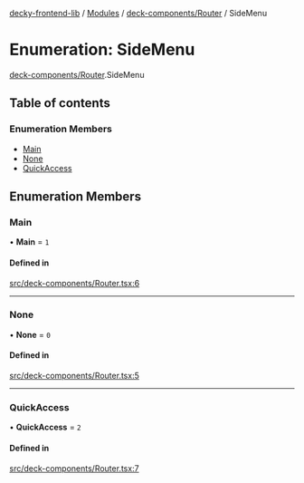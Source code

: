 [decky-frontend-lib](../README.md) / [Modules](../modules.md) / [deck-components/Router](../modules/deck_components_Router.md) / SideMenu

# Enumeration: SideMenu

[deck-components/Router](../modules/deck_components_Router.md).SideMenu

## Table of contents

### Enumeration Members

- [Main](deck_components_Router.SideMenu.md#main)
- [None](deck_components_Router.SideMenu.md#none)
- [QuickAccess](deck_components_Router.SideMenu.md#quickaccess)

## Enumeration Members

### Main

• **Main** = ``1``

#### Defined in

[src/deck-components/Router.tsx:6](https://github.com/SteamDeckHomebrew/decky-frontend-lib/blob/9723854/src/deck-components/Router.tsx#L6)

___

### None

• **None** = ``0``

#### Defined in

[src/deck-components/Router.tsx:5](https://github.com/SteamDeckHomebrew/decky-frontend-lib/blob/9723854/src/deck-components/Router.tsx#L5)

___

### QuickAccess

• **QuickAccess** = ``2``

#### Defined in

[src/deck-components/Router.tsx:7](https://github.com/SteamDeckHomebrew/decky-frontend-lib/blob/9723854/src/deck-components/Router.tsx#L7)
